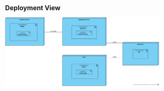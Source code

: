 Deployment View
---------------------
![DeploymentViewDiagram](../../images/CarRent-DeploymentDiagram.svg)

